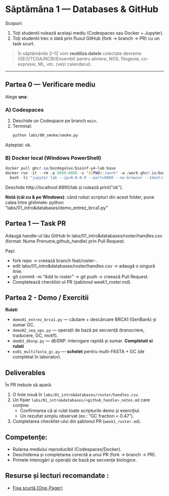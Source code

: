 # Săptămâna 1 — Databases & GitHub 

Scopuri:
1) Toți studentii rulează același mediu (Codespaces sau Docker + Jupyter).
2) Toți studentii trec o dată prin fluxul GitHub (fork → branch → PR) cu un task scurt.

> În săptămânile 2–12 vom **reutiliza datele** colectate devreme (GEO/TCGA/NCBI/Ensembl) pentru aliniere, NGS, filogenie, co-expresie, ML, etc. (vezi calendarul). 

---

## Partea 0 — Verificare mediu 

Alege **una**:

### A) Codespaces
1. Deschide un Codespace pe branch `main`.
2. Terminal:
   ```bash
   python labs/00_smoke/smoke.py
   ```
Așteptat: ok.
### B) Docker local (Windows PowerShell)
```powershell
docker pull ghcr.io/bozdogalex/bioinf-y4-lab:base
docker run -it --rm -p 8890:8888 -v "${PWD}:/work" -w /work ghcr.io/bozdogalex/bioinf-y4-lab:base `
  bash -lc "jupyter lab --ip=0.0.0.0 --port=8888 --no-browser --IdentityProvider.token='' --allow-root"
```
Deschide http://localhost:8890/lab și rulează print("ok").

**Notă (căi cu & pe Windows)**: când rulezi scripturi din acest folder, pune calea între ghilimele:
python "labs/01_intro&databases/demo_entrez_brca1.py"

## Partea 1 — Task PR 
Adaugă handle-ul tău GitHub în labs/01_intro&databases/roster/handles.csv (format: Nume Prenume,github_handle) prin Pull Request.

Pași:

- fork repo → creează branch feat/roster-<handle>.
- edit labs/01_intro&databases/roster/handles.csv → adaugă o singură linie.
- git commit -m "Add <handle> to roster" → git push → creează Pull Request.
- Completează checklist-ul PR (șablonul week1_roster.md).

## Partea 2 - Demo / Exercitii
**Rulati**
- `demo01_entrez_brca1.py` — căutare + descărcare BRCA1 (GenBank) și sumar GC.
- `demo02_seq_ops.py` — operații de bază pe secvență (transcriere, traducere, GC, motif).
- `dem03_dbsnp.py` — dbSNP: interogare rapidă și sumar.
**Completati si rulati**
- `ex01_multifasta_gc.py` — **schelet** pentru multi-FASTA + GC (de completat în laborator).

## Deliverables
În PR trebuie să apară:

1. O linie nouă în `labs/01_intro&databases/roster/handles.csv`.
2. Un fișier `labs/01_intro&databases/<github_handle>_notes.md` care conține:
   - Confirmarea că ai rulat toate scripturile demo și exercițiul.
   - Un rezultat simplu observat (ex.: “GC fraction = 0.47”).
3. Completarea checklist-ului din șablonul PR (`week1_roster.md`).


## **Competențe:** 
- Rularea mediului reproducibil (Codespaces/Docker).
- Deschiderea și completarea corectă a unui PR (fork → branch → PR).
- Primele interogări și operații de bază pe secvențe biologice.

## Resurse și lecturi recomandate : 
- [Fișa scurtă (One-Pager)](../../docs/lab_onepagers/01_intro&databases.md)  


